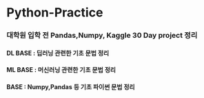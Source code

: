# Python-Practice

### 대학원 입학 전  Pandas,Numpy, Kaggle 30 Day project 정리


#### DL BASE : 딥러닝 관련한 기초 문법 정리 

#### ML BASE : 머신러닝 관련한 기초 문법 정리 

#### BASE : Numpy,Pandas 등 기초 파이썬 문법 정리 
